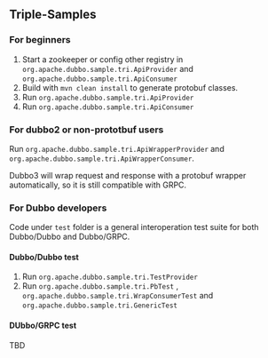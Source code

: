 ## Triple-Samples

### For beginners

1. Start a zookeeper or config other registry in `org.apache.dubbo.sample.tri.ApiProvider`
   and `org.apache.dubbo.sample.tri.ApiConsumer`
2. Build with `mvn clean install` to generate protobuf classes.
3. Run `org.apache.dubbo.sample.tri.ApiProvider`
4. Run `org.apache.dubbo.sample.tri.ApiConsumer`

### For dubbo2 or non-prototbuf users
Run `org.apache.dubbo.sample.tri.ApiWrapperProvider` and `org.apache.dubbo.sample.tri.ApiWrapperConsumer`.

Dubbo3 will wrap request and response with a protobuf wrapper automatically, so it is still compatible with GRPC.

### For Dubbo developers
Code under `test` folder is a general interoperation test suite for both Dubbo/Dubbo and Dubbo/GRPC.

#### Dubbo/Dubbo test
1. Run `org.apache.dubbo.sample.tri.TestProvider`
2. Run `org.apache.dubbo.sample.tri.PbTest` , `org.apache.dubbo.sample.tri.WrapConsumerTest`  and `org.apache.dubbo.sample.tri.GenericTest`

#### DUbbo/GRPC test
TBD


